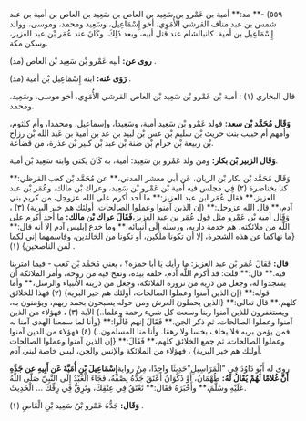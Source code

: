 ٥٥٩) -** مد:** أمية بن عَمْرو بن سَعِيد بن العاص بن سَعِيد بن العاص بن أمية بن عبد شمس بن عبد مناف القرشي الأُمَوِي، أخو إِسْمَاعِيل، وسَعِيد ومحمد، وموسى، ووالد إِسْمَاعِيل بن أمية. كانبالشام عند قتل أبيه، وبعد ذَلِكَ، وكَانَ عند عُمَر بْن عبد العزيز، وسكن مكة.

**روى عن:** أبيه عَمْرو بْن سَعِيد بْن العاص (مد) .

**رَوَى عَنه:** ابنه إِسْمَاعِيل بْن أمية (مد) .

قال البخاري (١) : أمية بْن عَمْرو بْن سَعِيد بْن العاص القرشي الأُمَوِي، أخو موسى، وسَعِيد، ومحمد.

**وَقَال مُحَمَّد بْن سعد:** فولد عَمْرو بْن سَعِيد أمية، وسَعِيدا، وإسماعيل، ومحمدا، وأم كلثوم، وأمهم أم حبيب بنت حريث بْن سليم بْن عس بْن لبيد بن عد بن أمية بن عَبد الله بْن رزاح بْن ربيعة بْن حرام بْن ضنة بْن عبد بْن كبير بْن عذرة، من قضاعة.

**وَقَال الزبير بْن بكار:** ومن ولد عَمْرو بن سَعِيد: أمية، به كَانَ يكنى وابنه سَعِيد بْن أمية.

وَقَال مُحَمَّد بْن بكار بْن الريان، عَن أبي معشر المدني،** عن مُحَمَّد بْن كعب القرظي:** كنا بخناصرة (٢) فِي مجلس فيه أمية بْن عَمْرو بْن سَعِيد، وعراك بْن مالك، وعُمَر بْن عبد العزيز،** فقال عُمَر ابن عبد العزيز:** ما أحد أكرم على الله عزوجل، من كريم بني آدم،** قال الله عزوجل:** (إن الذين آمنوا وعملوا الصالحات، أولئك هم خير البرية} (٣) ، وَقَال أمية بْن عَمْرو مثل قول عُمَر بن عبد العزيز،**فَقَالَ عراك بْن مالك:** ما أحد أكرم على اللَّه من ملائكته، هم خدمة داريه، ورسله إِلَى أنبيائه،** وما خدع إبليس آدم إلا أنه قال:** {ما نهاكما عن هذه الشجرة، إلا أن تكونا ملكين، أو تكونا من الخالدين، وقاسمهما إني لكما لمن الناصحين} (١) .

**قال:** فَقَالَ عُمَر بْن عبد العزيز: ما رأيك يَا أبا حمزة؟ ، يعني مُحَمَّد بْن كعب - فيما امترينا فيه.** قال:** قلت: قد أكرم اللَّه آدم، خلقه بيده، ونفخ فيه من روحه، وأمر الملائكة أن يسجدوا له، وجعل من ذرية من تزوره الملائكة، وجعل من ذريته الأنبياء والرسل،** وأما قوله:** {إن الذين آمنوا وعملوا الصالحات، أولئك هم خير البرية} (٢) فهذا للخلائق كلهم،** قال تعالى:** {الذين يحملون العرش ومن حوله يسبحون بحمد ربهم، ويؤمنون به، ويستغفرون للذين آمنوا ربنا وسعت كل شيء رحمة وعلما..} الآية (٣) ، فهؤلاء من الذين آمنوا وعملوا الصالحات، ثم ذكر الجن.** فَقَالَ إنهم قَالُوا:** {وأنا لما سمعنا الهدى آمنا به فمن يؤمن بربه فلا يخاف بخسا ولا رهقا. وأنا منا المسلمون..) (٤) فهؤلاء من الدين آمنوا وعملوا الصالحات، ثم جمع الخلائق كلهم،** فَقَالَ:** {إن الذين آمنوا وعملوا الصالحات أولئك هم خير البرية} ، فهؤلاء من الملائكة والإنس والجن، ليس خاصة لبني آدم.

روى له أَبُو دَاوُدَ فِي "الْمَرَاسِيلِ"حَدِيثًا واحِدًا، مِنْ رواية**إِسْمَاعِيلَ بْنِ أُمَيَّةَ عَن أَبِيهِ عن جَدِّهِ أَنَّ غُلامًا لَهُمْ يُقَالُ لَهُ:** طُهْمَانُ، أَوْ ذَكْوَانُ أَعْتَقَ جَدُّهُ نِصْفَهُ، فَجَاءَ الْعَبْدُ إِلَى النَّبِيّ صَلَّى اللَّهُ عَلَيْهِ وسَلَّمَ،** وأَخْبَرَهُ فَقَالَ:** تُعْتَقُ فِي عِتْقِكَ، وتَرِقُّ فِي رِقِّكَ ... الْحَدِيثُ.

**وَقَال:** جَدُّهُ عَمْرو بْنُ سَعِيد بْنِ الْعَاصِ (١) .